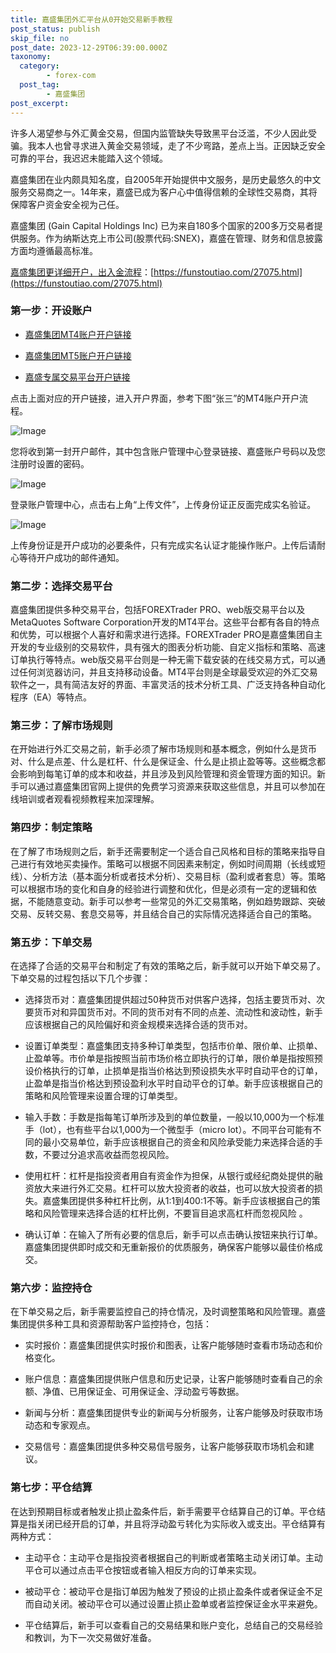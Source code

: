 ```yaml
---
title: 嘉盛集团外汇平台从0开始交易新手教程
post_status: publish
skip_file: no
post_date: 2023-12-29T06:39:00.000Z
taxonomy:
  category:
        - forex-com
  post_tag:
        - 嘉盛集团
post_excerpt: 
---
```

许多人渴望参与外汇黄金交易，但国内监管缺失导致黑平台泛滥，不少人因此受骗。我本人也曾寻求进入黄金交易领域，走了不少弯路，差点上当。正因缺乏安全可靠的平台，我迟迟未能踏入这个领域。

嘉盛集团在业内颇具知名度，自2005年开始提供中文服务，是历史最悠久的中文服务交易商之一。14年来，嘉盛已成为客户心中值得信赖的全球性交易商，其将保障客户资金安全视为己任。

嘉盛集团 (Gain Capital Holdings Inc) 已为来自180多个国家的200多万交易者提供服务。作为纳斯达克上市公司(股票代码:SNEX)，嘉盛在管理、财务和信息披露方面均遵循最高标准。

[嘉盛集团更详细开户，出入金流程](https://funstoutiao.com/27075.html)：[https://funstoutiao.com/27075.html](https://funstoutiao.com/27075.html)

### 第一步：开设账户

* [嘉盛集团MT4账户开户链接](https://s.ssgg.net/jsmt4)

* [嘉盛集团MT5账户开户链接](https://s.ssgg.net/jsmt5)

* [嘉盛专属交易平台开户链接](https://s.ssgg.net/js)

点击上面对应的开户链接，进入开户界面，参考下图“张三”的MT4账户开户流程。

![Image](https://prod-files-secure.s3.us-west-2.amazonaws.com/39ed1227-6d7d-4570-be36-9ccd4a2c4241/7a167aea-686b-400d-af59-4e18eb607a40/640.png?X-Amz-Algorithm=AWS4-HMAC-SHA256&X-Amz-Content-Sha256=UNSIGNED-PAYLOAD&X-Amz-Credential=ASIAZI2LB46667KTRA5V%2F20250516%2Fus-west-2%2Fs3%2Faws4_request&X-Amz-Date=20250516T041308Z&X-Amz-Expires=3600&X-Amz-Security-Token=IQoJb3JpZ2luX2VjEIT%2F%2F%2F%2F%2F%2F%2F%2F%2F%2FwEaCXVzLXdlc3QtMiJIMEYCIQDxNPkvVIhVzuiQs10peEwlTJc%2FQy16hGqP4pQvujDgoAIhAPao4JCI1Cj9O6LIS0oD0J%2BT8c3VUIXGjNMAdNct3xaCKv8DCD0QABoMNjM3NDIzMTgzODA1IgxhpI8TNqAF4dmgWt8q3AO4ZC87mDCgwRy4d0YNGxcUEBbADi9BMtpXIzEC3mtgWlnSdfFT8SSfMsl6mSH1iDdWV021pZFIuaOjNhwyAHm3PI6cBbhRWLacypLThTi3qIkQx5GixVlGVF5MeZoOqDUdtXOY4242GT8eMy8HjCHz0ONQhbm0WCRPdBNdXtYy9g04iLyOzv%2FQi9GsmI7ZMhfSHvM5l%2F1n4vutABBCWxOjEFgm2TcY9tEOAF8Nm%2BQ61FMuLsqN8KaMI0LAdFDyo6Lw3qC3j1D%2FB8C1NsRSO3xDzoqEZwmPenceCp4%2B%2BtPWo4tlWoVwnceLU8LrV0qCSBMktYBOHT0i7Q%2B39bxAvOZ0w%2FmV0qXQLkbZIkQ3RqBj%2FX%2BaqLMba92Xx%2BN71ntOIPNtKdcmhJN0NxBbWozhquPA8ggsAmtSDfBPon0hL1zwFR%2F5Ng2%2F0DoSMXKJ2AaMg%2F699fMNUhC6VKlwitAvtgzcoOyAFGaCBSp0dg1ZwjuAqwF3D7Rp%2F8c%2BW4%2FxhtnZaeXpkXb4Brj2uNEq4CbKEaAopEXAF4WQ%2B8CYAGyQ%2F47hcly1HT8vg%2BxB4YGdvgLHpnPiGVQDRld3dyBOboZmFcoExiFJCi8E4v8LpZ6uYcAV29dkiFuHzp1tw%2FqvLjC57ZrBBjqkAYZ7ffnncaJUJIPnR7NzTAN6xC9xiEZ2PV5hle3gBo1FN5WwOZKjzikHExennNZ08LKSLB2NnZkZ%2B1pgDDwe3ntt6KStantHKzGma9%2FZIqGIWKbhjrx2ekD8Ui6UVhK363n1L72nh0wzpSIDghsvXPZ353yo2gH58RlAamkiPlwq2N1wzLmDfSZWQ75kQrZo7GaqG%2BEy9RO7S8PwBUNWar%2FBECo8&X-Amz-Signature=0e767dbbf89b232d6b5d52e8d03173799a3c869436bc806451af4b4564c7a6df&X-Amz-SignedHeaders=host&x-id=GetObject)

您将收到第一封开户邮件，其中包含账户管理中心登录链接、嘉盛账户号码以及您注册时设置的密码。

![Image](https://prod-files-secure.s3.us-west-2.amazonaws.com/39ed1227-6d7d-4570-be36-9ccd4a2c4241/eaa1c6b3-2877-4284-a0e1-530e222c27fb/image.png?X-Amz-Algorithm=AWS4-HMAC-SHA256&X-Amz-Content-Sha256=UNSIGNED-PAYLOAD&X-Amz-Credential=ASIAZI2LB46667KTRA5V%2F20250516%2Fus-west-2%2Fs3%2Faws4_request&X-Amz-Date=20250516T041308Z&X-Amz-Expires=3600&X-Amz-Security-Token=IQoJb3JpZ2luX2VjEIT%2F%2F%2F%2F%2F%2F%2F%2F%2F%2FwEaCXVzLXdlc3QtMiJIMEYCIQDxNPkvVIhVzuiQs10peEwlTJc%2FQy16hGqP4pQvujDgoAIhAPao4JCI1Cj9O6LIS0oD0J%2BT8c3VUIXGjNMAdNct3xaCKv8DCD0QABoMNjM3NDIzMTgzODA1IgxhpI8TNqAF4dmgWt8q3AO4ZC87mDCgwRy4d0YNGxcUEBbADi9BMtpXIzEC3mtgWlnSdfFT8SSfMsl6mSH1iDdWV021pZFIuaOjNhwyAHm3PI6cBbhRWLacypLThTi3qIkQx5GixVlGVF5MeZoOqDUdtXOY4242GT8eMy8HjCHz0ONQhbm0WCRPdBNdXtYy9g04iLyOzv%2FQi9GsmI7ZMhfSHvM5l%2F1n4vutABBCWxOjEFgm2TcY9tEOAF8Nm%2BQ61FMuLsqN8KaMI0LAdFDyo6Lw3qC3j1D%2FB8C1NsRSO3xDzoqEZwmPenceCp4%2B%2BtPWo4tlWoVwnceLU8LrV0qCSBMktYBOHT0i7Q%2B39bxAvOZ0w%2FmV0qXQLkbZIkQ3RqBj%2FX%2BaqLMba92Xx%2BN71ntOIPNtKdcmhJN0NxBbWozhquPA8ggsAmtSDfBPon0hL1zwFR%2F5Ng2%2F0DoSMXKJ2AaMg%2F699fMNUhC6VKlwitAvtgzcoOyAFGaCBSp0dg1ZwjuAqwF3D7Rp%2F8c%2BW4%2FxhtnZaeXpkXb4Brj2uNEq4CbKEaAopEXAF4WQ%2B8CYAGyQ%2F47hcly1HT8vg%2BxB4YGdvgLHpnPiGVQDRld3dyBOboZmFcoExiFJCi8E4v8LpZ6uYcAV29dkiFuHzp1tw%2FqvLjC57ZrBBjqkAYZ7ffnncaJUJIPnR7NzTAN6xC9xiEZ2PV5hle3gBo1FN5WwOZKjzikHExennNZ08LKSLB2NnZkZ%2B1pgDDwe3ntt6KStantHKzGma9%2FZIqGIWKbhjrx2ekD8Ui6UVhK363n1L72nh0wzpSIDghsvXPZ353yo2gH58RlAamkiPlwq2N1wzLmDfSZWQ75kQrZo7GaqG%2BEy9RO7S8PwBUNWar%2FBECo8&X-Amz-Signature=d5b57da3e51f754fe02724eb49963d603c40ceaf100381978800b39d9d1a4aa7&X-Amz-SignedHeaders=host&x-id=GetObject)

登录账户管理中心，点击右上角“上传文件”，上传身份证正反面完成实名验证。

![Image](https://prod-files-secure.s3.us-west-2.amazonaws.com/39ed1227-6d7d-4570-be36-9ccd4a2c4241/54090639-09fc-46b4-a135-e0289f707147/image.png?X-Amz-Algorithm=AWS4-HMAC-SHA256&X-Amz-Content-Sha256=UNSIGNED-PAYLOAD&X-Amz-Credential=ASIAZI2LB46667KTRA5V%2F20250516%2Fus-west-2%2Fs3%2Faws4_request&X-Amz-Date=20250516T041308Z&X-Amz-Expires=3600&X-Amz-Security-Token=IQoJb3JpZ2luX2VjEIT%2F%2F%2F%2F%2F%2F%2F%2F%2F%2FwEaCXVzLXdlc3QtMiJIMEYCIQDxNPkvVIhVzuiQs10peEwlTJc%2FQy16hGqP4pQvujDgoAIhAPao4JCI1Cj9O6LIS0oD0J%2BT8c3VUIXGjNMAdNct3xaCKv8DCD0QABoMNjM3NDIzMTgzODA1IgxhpI8TNqAF4dmgWt8q3AO4ZC87mDCgwRy4d0YNGxcUEBbADi9BMtpXIzEC3mtgWlnSdfFT8SSfMsl6mSH1iDdWV021pZFIuaOjNhwyAHm3PI6cBbhRWLacypLThTi3qIkQx5GixVlGVF5MeZoOqDUdtXOY4242GT8eMy8HjCHz0ONQhbm0WCRPdBNdXtYy9g04iLyOzv%2FQi9GsmI7ZMhfSHvM5l%2F1n4vutABBCWxOjEFgm2TcY9tEOAF8Nm%2BQ61FMuLsqN8KaMI0LAdFDyo6Lw3qC3j1D%2FB8C1NsRSO3xDzoqEZwmPenceCp4%2B%2BtPWo4tlWoVwnceLU8LrV0qCSBMktYBOHT0i7Q%2B39bxAvOZ0w%2FmV0qXQLkbZIkQ3RqBj%2FX%2BaqLMba92Xx%2BN71ntOIPNtKdcmhJN0NxBbWozhquPA8ggsAmtSDfBPon0hL1zwFR%2F5Ng2%2F0DoSMXKJ2AaMg%2F699fMNUhC6VKlwitAvtgzcoOyAFGaCBSp0dg1ZwjuAqwF3D7Rp%2F8c%2BW4%2FxhtnZaeXpkXb4Brj2uNEq4CbKEaAopEXAF4WQ%2B8CYAGyQ%2F47hcly1HT8vg%2BxB4YGdvgLHpnPiGVQDRld3dyBOboZmFcoExiFJCi8E4v8LpZ6uYcAV29dkiFuHzp1tw%2FqvLjC57ZrBBjqkAYZ7ffnncaJUJIPnR7NzTAN6xC9xiEZ2PV5hle3gBo1FN5WwOZKjzikHExennNZ08LKSLB2NnZkZ%2B1pgDDwe3ntt6KStantHKzGma9%2FZIqGIWKbhjrx2ekD8Ui6UVhK363n1L72nh0wzpSIDghsvXPZ353yo2gH58RlAamkiPlwq2N1wzLmDfSZWQ75kQrZo7GaqG%2BEy9RO7S8PwBUNWar%2FBECo8&X-Amz-Signature=399f38651c04a343f220dda04e7aaecc7fc872050d0cf8b44aafd629f5c255e6&X-Amz-SignedHeaders=host&x-id=GetObject)

上传身份证是开户成功的必要条件，只有完成实名认证才能操作账户。上传后请耐心等待开户成功的邮件通知。

### 第二步：选择交易平台

嘉盛集团提供多种交易平台，包括FOREXTrader PRO、web版交易平台以及MetaQuotes Software Corporation开发的MT4平台。这些平台都有各自的特点和优势，可以根据个人喜好和需求进行选择。FOREXTrader PRO是嘉盛集团自主开发的专业级别的交易软件，具有强大的图表分析功能、自定义指标和策略、高速订单执行等特点。web版交易平台则是一种无需下载安装的在线交易方式，可以通过任何浏览器访问，并且支持移动设备。MT4平台则是全球最受欢迎的外汇交易软件之一，具有简洁友好的界面、丰富灵活的技术分析工具、广泛支持各种自动化程序（EA）等特点。

### 第三步：了解市场规则

在开始进行外汇交易之前，新手必须了解市场规则和基本概念，例如什么是货币对、什么是点差、什么是杠杆、什么是保证金、什么是止损止盈等等。这些概念都会影响到每笔订单的成本和收益，并且涉及到风险管理和资金管理方面的知识。新手可以通过嘉盛集团官网上提供的免费学习资源来获取这些信息，并且可以参加在线培训或者观看视频教程来加深理解。

### 第四步：制定策略

在了解了市场规则之后，新手还需要制定一个适合自己风格和目标的策略来指导自己进行有效地买卖操作。策略可以根据不同因素来制定，例如时间周期（长线或短线）、分析方法（基本面分析或者技术分析）、交易目标（盈利或者套息）等。策略可以根据市场的变化和自身的经验进行调整和优化，但是必须有一定的逻辑和依据，不能随意变动。新手可以参考一些常见的外汇交易策略，例如趋势跟踪、突破交易、反转交易、套息交易等，并且结合自己的实际情况选择适合自己的策略。

### 第五步：下单交易

在选择了合适的交易平台和制定了有效的策略之后，新手就可以开始下单交易了。下单交易的过程包括以下几个步骤：

* 选择货币对：嘉盛集团提供超过50种货币对供客户选择，包括主要货币对、次要货币对和异国货币对。不同的货币对有不同的点差、流动性和波动性，新手应该根据自己的风险偏好和资金规模来选择合适的货币对。

* 设置订单类型：嘉盛集团支持多种订单类型，包括市价单、限价单、止损单、止盈单等。市价单是指按照当前市场价格立即执行的订单，限价单是指按照预设价格执行的订单，止损单是指当价格达到预设损失水平时自动平仓的订单，止盈单是指当价格达到预设盈利水平时自动平仓的订单。新手应该根据自己的策略和风险管理来设置合理的订单类型。

* 输入手数：手数是指每笔订单所涉及到的单位数量，一般以10,000为一个标准手（lot），也有些平台以1,000为一个微型手（micro lot）。不同平台可能有不同的最小交易单位，新手应该根据自己的资金和风险承受能力来选择合适的手数，不要过分追求高收益而忽视风险。

* 使用杠杆：杠杆是指投资者用自有资金作为担保，从银行或经纪商处提供的融资放大来进行外汇交易。杠杆可以放大投资者的收益，也可以放大投资者的损失。嘉盛集团提供多种杠杆比例，从1:1到400:1不等。新手应该根据自己的策略和风险管理来选择合适的杠杆比例，不要盲目追求高杠杆而忽视风险 。

* 确认订单：在输入了所有必要的信息后，新手可以点击确认按钮来执行订单。嘉盛集团提供即时成交和无重新报价的优质服务，确保客户能够以最佳价格成交。

### 第六步：监控持仓

在下单交易之后，新手需要监控自己的持仓情况，及时调整策略和风险管理。嘉盛集团提供多种工具和资源帮助客户监控持仓，包括：

* 实时报价：嘉盛集团提供实时报价和图表，让客户能够随时查看市场动态和价格变化。

* 账户信息：嘉盛集团提供账户信息和历史记录，让客户能够随时查看自己的余额、净值、已用保证金、可用保证金、浮动盈亏等数据。

* 新闻与分析：嘉盛集团提供专业的新闻与分析服务，让客户能够及时获取市场动态和专家观点。

* 交易信号：嘉盛集团提供多种交易信号服务，让客户能够获取市场机会和建议。

### 第七步：平仓结算

在达到预期目标或者触发止损止盈条件后，新手需要平仓结算自己的订单。平仓结算是指关闭已经开启的订单，并且将浮动盈亏转化为实际收入或支出。平仓结算有两种方式：

* 主动平仓：主动平仓是指投资者根据自己的判断或者策略主动关闭订单。主动平仓可以通过点击平仓按钮或者输入相反方向的订单来实现。

* 被动平仓：被动平仓是指订单因为触发了预设的止损止盈条件或者保证金不足而自动关闭。被动平仓可以通过设置止损止盈单或者监控保证金水平来避免。

* 平仓结算后，新手可以查看自己的交易结果和账户变化，总结自己的交易经验和教训，为下一次交易做好准备。